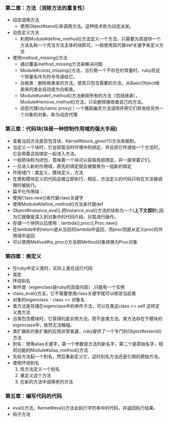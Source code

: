 ### 第二章：方法（消除方法的重复性）
- 动态调用方法
	- 使用Object#send()来调用方法。这种技术称为动态派发。
- 动态定义方法
	- 利用Module#define_method()方法定义一个方法，只需要为其提供一个方法名和一个充当方法主体的块即可。一般使用其代替def关键字来定义方法
- 使用method_missing()方法
	- 通过覆盖method_missing方法来解决问题
	- Module#const_missing()方法，当引用一个不存在的常量时，ruby将这个常量名作为符号传递给它。
	- 白板类：删除继承来的方法，使其只包含需要的方法。从BasicObject继承来的类会自动成为白板类。
	- Module#undef_method()方法删除所有的方法（包括继承），Module#remove_method()方法，只会删除接收者自己的方法。
	- 动态代理(dynamic proxy)
	| 一个捕获幽灵方法调用并把它们转发给另外一个对象的对象，称为动态代理

### 第三章：代码块(**块是一种控制作用域的强大手段**)
- 查看当前方法是否包含块，Kernel#block_given?()方法来做到。
- 当定义一个块时，它会获取当时环境中的绑定，并且把它传递给一个方法时，它会带着这些绑定一起进入方法。
- 一般把块称为闭包，意味着一个块可以获取局部绑定，并一直带着它们。
- 一旦进入新的作用域，原先的绑定就会被替换为一组新的绑定
- 作用域门：类定义，模块定义，方法
- 在类和模块定义的代码会被立即执行，相反，方法定义的代码只有在方法被调用时被执行。
- 扁平化作用域：
- 使用Class.new()来代替class关键字
- 使用Module#define_method()方法来代替def
- Object#instance_eval(),把instance_eval()方法的块称为一个(**上下文探针**),因为它就像是深入到对象中的代码片段，对其进行操作。
- 存储一个块供以后使用：lambda(),proc(),Proc.new()
- 在lambda中的return是从当前的lambda中返回，而proc则是从定义proc的作用域中返回
- 可以使用Method#to_proc()方法把Method对象转换为Proc对象 

### 第四章：类定义
- 在ruby中定义类时，实际上是在运行代码
- 类宏
- 环绕别名
- 单件类（eigenclass是ruby的高级内容）,只能有一个实例
- class_eval()方法，它不需要使用class关键字就可以修改当前类
- 对象的eigenclass：class << 对象名
- 类方法是存储在eigenclass中的单件方法，可以在类这class << self 这样定义类方法
- 当类包含模块时，它获得的是实例方法，而不是类方法。类方法存在于模块的eigenclass中，依然无法触碰。
- 类扩展和对象扩展的应用非常普遍，ruby提供了一个专门的Object#extend()方法
- 别名：使用alias关键字，第一个参数是方法的新名字，第二个是原始名字，相同功能的Module#alias_method()方法
- 先给方法起一个别名，然后重新定义它，这时别名方法还是引用的原始方法。
- 使用环绕别名
	1. 给方法定义一个别名
	2. 重定义这个方法
	3. 在新的方法中调用老的方法

### 第五章：编写代码的代码
- eval()方法，Kernel#eval()方法会执行字符串中的代码，并返回执行结果。
- 钩子方法
